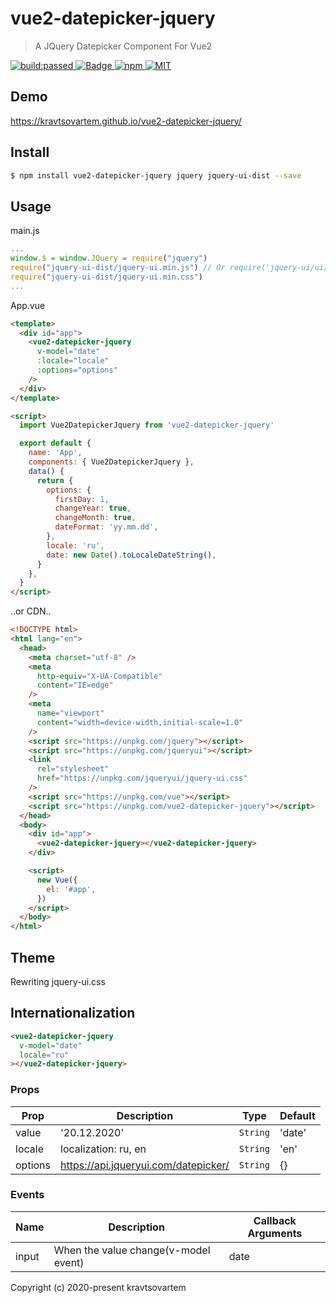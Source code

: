 # vue2-datepicker-jquery

> A JQuery Datepicker Component For Vue2

<a href="https://travis-ci.org/kravtsovartem/vue2-datepicker-jquery">
  <img src="https://travis-ci.org/kravtsovartem/vue2-datepicker-jquery.svg?branch=master" alt="build:passed">
</a>
<a href="https://coveralls.io/github/kravtsovartem/vue2-datepicker-jquery">
  <img src="https://coveralls.io/repos/github/kravtsovartem/vue2-datepicker-jquery/badge.svg?branch=master&service=github" alt="Badge">
</a>
<a href="https://www.npmjs.com/package/vue2-datepicker-jquery">
  <img src="https://img.shields.io/npm/v/vue2-datepicker-jquery.svg" alt="npm">
</a>
<a href="LICENSE">
  <img src="https://img.shields.io/badge/License-MIT-yellow.svg" alt="MIT">
</a>

## Demo

<https://kravtsovartem.github.io/vue2-datepicker-jquery/>

## Install

```bash
$ npm install vue2-datepicker-jquery jquery jquery-ui-dist --save
```

## Usage

main.js

```js
...
window.$ = window.JQuery = require("jquery")
require("jquery-ui-dist/jquery-ui.min.js") // Or require('jquery-ui/ui/widgets/datepicker') npm i jquery-ui
require("jquery-ui-dist/jquery-ui.min.css")
...
```

App.vue

```html
<template>
  <div id="app">
    <vue2-datepicker-jquery
      v-model="date"
      :locale="locale"
      :options="options"
    />
  </div>
</template>

<script>
  import Vue2DatepickerJquery from 'vue2-datepicker-jquery'

  export default {
    name: 'App',
    components: { Vue2DatepickerJquery },
    data() {
      return {
        options: {
          firstDay: 1,
          changeYear: true,
          changeMonth: true,
          dateFormat: 'yy.mm.dd',
        },
        locale: 'ru',
        date: new Date().toLocaleDateString(),
      }
    },
  }
</script>
```

..or CDN..

```html
<!DOCTYPE html>
<html lang="en">
  <head>
    <meta charset="utf-8" />
    <meta
      http-equiv="X-UA-Compatible"
      content="IE=edge"
    />
    <meta
      name="viewport"
      content="width=device-width,initial-scale=1.0"
    />
    <script src="https://unpkg.com/jquery"></script>
    <script src="https://unpkg.com/jqueryui"></script>
    <link
      rel="stylesheet"
      href="https://unpkg.com/jqueryui/jquery-ui.css"
    />
    <script src="https://unpkg.com/vue"></script>
    <script src="https://unpkg.com/vue2-datepicker-jquery"></script>
  </head>
  <body>
    <div id="app">
      <vue2-datepicker-jquery></vue2-datepicker-jquery>
    </div>

    <script>
      new Vue({
        el: '#app',
      })
    </script>
  </body>
</html>
```

## Theme

Rewriting jquery-ui.css

## Internationalization

```html
<vue2-datepicker-jquery
  v-model="date"
  locale="ru"
></vue2-datepicker-jquery>
```

### Props

| Prop    | Description                          | Type     | Default |
| ------- | ------------------------------------ | -------- | ------- |
| value   | '20.12.2020'                         | `String` | 'date'  |
| locale  | localization: ru, en                 | `String` | 'en'    |
| options | https://api.jqueryui.com/datepicker/ | `String` | {}      |

### Events

| Name  | Description                          | Callback Arguments |
| ----- | ------------------------------------ | ------------------ |
| input | When the value change(v-model event) | date               |

Copyright (c) 2020-present kravtsovartem
